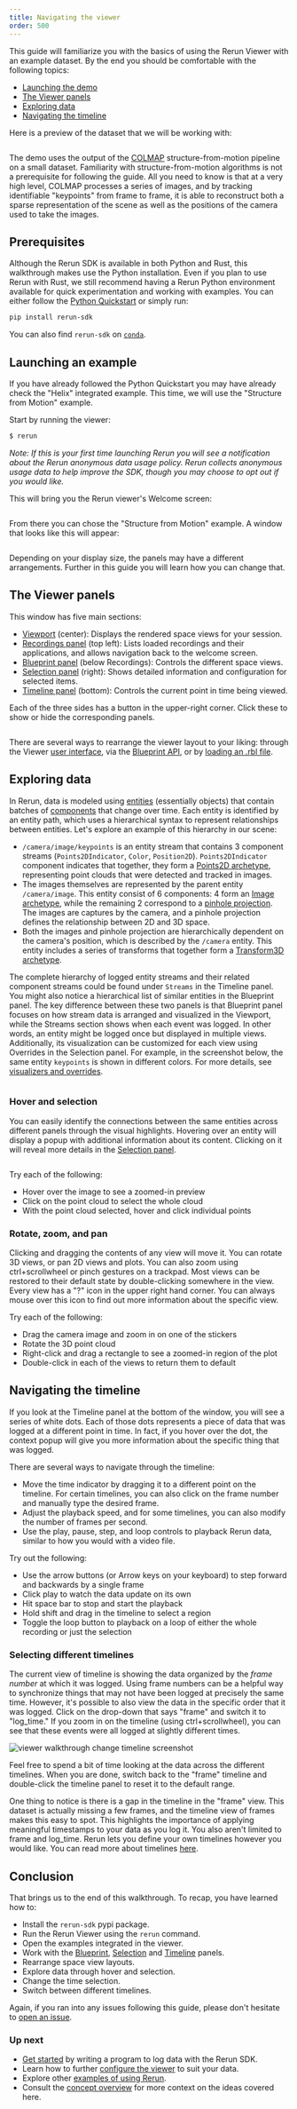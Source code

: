 ```yaml
---
title: Navigating the viewer
order: 500
---
```


This guide will familiarize you with the basics of using the Rerun Viewer with an example dataset. By the end you should be comfortable with the following topics:

-   [Launching the demo](#launching-the-demo)
-   [The Viewer panels](#the-viewer-panels)
-   [Exploring data](#exploring-data)
-   [Navigating the timeline](#navigating-the-timeline)

Here is a preview of the dataset that we will be working with:

<picture>
  <img src="https://static.rerun.io/viewer_walkthrough_preview/eba55ea05deef665393cf42cc48d1236b4cc9692/full.png" alt="">
  <source media="(max-width: 480px)" srcset="https://static.rerun.io/viewer_walkthrough_preview/eba55ea05deef665393cf42cc48d1236b4cc9692/480w.png">
  <source media="(max-width: 768px)" srcset="https://static.rerun.io/viewer_walkthrough_preview/eba55ea05deef665393cf42cc48d1236b4cc9692/768w.png">
  <source media="(max-width: 1024px)" srcset="https://static.rerun.io/viewer_walkthrough_preview/eba55ea05deef665393cf42cc48d1236b4cc9692/1024w.png">
  <source media="(max-width: 1200px)" srcset="https://static.rerun.io/viewer_walkthrough_preview/eba55ea05deef665393cf42cc48d1236b4cc9692/1200w.png">
</picture>

The demo uses the output of the [COLMAP](https://colmap.github.io/) structure-from-motion pipeline on a small dataset.
Familiarity with structure-from-motion algorithms is not a prerequisite for following the guide. All you need to know is
that at a very high level, COLMAP processes a series of images, and by tracking identifiable "keypoints" from frame to
frame, it is able to reconstruct both a sparse representation of the scene as well as the positions of the camera used
to take the images.

## Prerequisites

Although the Rerun SDK is available in both Python and Rust, this walkthrough makes use the Python installation. Even if
you plan to use Rerun with Rust, we still recommend having a Rerun Python environment available for quick
experimentation and working with examples. You can either follow the [Python Quickstart](./quick-start/python.md) or simply run:

```bash
pip install rerun-sdk
```

You can also find `rerun-sdk` on [`conda`](https://github.com/conda-forge/rerun-sdk-feedstock).

## Launching an example

If you have already followed the Python Quickstart you may have already check the "Helix" integrated example. This time, we will use the "Structure from Motion" example.

Start by running the viewer:

```bash
$ rerun
```

_Note: If this is your first time launching Rerun you will see a notification about the Rerun anonymous data usage
policy. Rerun collects anonymous usage data to help improve the SDK, though you may choose to opt out if you would
like._

This will bring you the Rerun viewer's Welcome screen:

<img src="https://static.rerun.io/welcome-screen/91f9bb2beca6c88ec3bfcdbeb0377d9164457f48/full.png" alt="">
  <source media="(max-width: 480px)" srcset="https://static.rerun.io/welcome-screen/91f9bb2beca6c88ec3bfcdbeb0377d9164457f48/480w.png">
  <source media="(max-width: 768px)" srcset="https://static.rerun.io/welcome-screen/91f9bb2beca6c88ec3bfcdbeb0377d9164457f48/768w.png">
  <source media="(max-width: 1024px)" srcset="https://static.rerun.io/welcome-screen/91f9bb2beca6c88ec3bfcdbeb0377d9164457f48/1024w.png">
  <source media="(max-width: 1200px)" srcset="https://static.rerun.io/welcome-screen/91f9bb2beca6c88ec3bfcdbeb0377d9164457f48/1200w.png">
</picture>

From there you can chose the "Structure from Motion" example. A window that looks like this will appear:

<picture>
  <img src="https://static.rerun.io/viewer_walkthrough_car_open/b5fa19d6bee481142b01b253ff63eef4066e1c96/full.png" alt="">
  <source media="(max-width: 480px)" srcset="https://static.rerun.io/viewer_walkthrough_car_open/b5fa19d6bee481142b01b253ff63eef4066e1c96/480w.png">
  <source media="(max-width: 768px)" srcset="https://static.rerun.io/viewer_walkthrough_car_open/b5fa19d6bee481142b01b253ff63eef4066e1c96/768w.png">
  <source media="(max-width: 1024px)" srcset="https://static.rerun.io/viewer_walkthrough_car_open/b5fa19d6bee481142b01b253ff63eef4066e1c96/1024w.png">
  <source media="(max-width: 1200px)" srcset="https://static.rerun.io/viewer_walkthrough_car_open/b5fa19d6bee481142b01b253ff63eef4066e1c96/1200w.png">
</picture>

Depending on your display size, the panels may have a different arrangements. Further in this guide you will learn how you can change that.

## The Viewer panels

This window has five main sections:

-   [Viewport](../reference/viewer/viewport.md) (center): Displays the rendered space views for your session.
-   [Recordings panel](../concepts/apps-and-recordings.md) (top left): Lists loaded recordings and their applications, and allows navigation back to the welcome screen.
-   [Blueprint panel](../reference/viewer/blueprint.md) (below Recordings): Controls the different space views.
-   [Selection panel](../reference/viewer/selection.md) (right): Shows detailed information and configuration for selected items.
-   [Timeline panel](../reference/viewer/timeline.md) (bottom): Controls the current point in time being viewed.

Each of the three sides has a button in the upper-right corner. Click these to show or hide the corresponding panels.

<picture>
  <img src="https://static.rerun.io/viewer_walkthrough_car_toggle_panels/438e5e3fd70da11d15426e1d33510c60e0128dc8/full.png" alt="">
  <source media="(max-width: 480px)" srcset="https://static.rerun.io/viewer_walkthrough_car_toggle_panels/438e5e3fd70da11d15426e1d33510c60e0128dc8/480w.png">
  <source media="(max-width: 768px)" srcset="https://static.rerun.io/viewer_walkthrough_car_toggle_panels/438e5e3fd70da11d15426e1d33510c60e0128dc8/768w.png">
  <source media="(max-width: 1024px)" srcset="https://static.rerun.io/viewer_walkthrough_car_toggle_panels/438e5e3fd70da11d15426e1d33510c60e0128dc8/1024w.png">
  <source media="(max-width: 1200px)" srcset="https://static.rerun.io/viewer_walkthrough_car_toggle_panels/438e5e3fd70da11d15426e1d33510c60e0128dc8/1200w.png">
</picture>

There are several ways to rearrange the viewer layout to your liking: through the Viewer [user interface](configure-the-viewer/interactively.md),
via the [Blueprint API](configure-the-viewer/through-code-tutorial.md), or by [loading an .rbl file](configure-the-viewer/save-and-load.md).

## Exploring data

In Rerun, data is modeled using [entities](../concepts/entity-component.md) (essentially objects) that contain batches of [components](../reference/types/components.md)
that change over time. Each entity is identified by an entity path, which uses a hierarchical syntax to represent relationships between entities.
Let's explore an example of this hierarchy in our scene:

-   `/camera/image/keypoints` is an entity stream that contains 3 component streams (`Points2DIndicator`, `Color`, `Position2D`). `Points2DIndicator` component indicates that together, they form a [Points2D archetype](../reference/types/archetypes/points2d.md),
    representing point clouds that were detected and tracked in images.
-   The images themselves are represented by the parent entity `/camera/image`. This entity consist of 6 components: 4 form an [Image archetype](../reference/types/archetypes/image.md),
    while the remaining 2 correspond to a [pinhole projection](../reference/types/archetypes/pinhole.md). The images are captures by the camera, and a pinhole projection defines the relationship between 2D and 3D space.
-   Both the images and pinhole projection are hierarchically dependent on the camera's position, which is described by the `/camera` entity. This entity includes a series of transforms that together form a [Transform3D archetype](../reference/types/archetypes/transform3d.md).

The complete hierarchy of logged entity streams and their related component streams could be found under `Streams` in the Timeline panel. You might also notice a hierarchical list of similar entities in the Blueprint panel. The key difference between these two panels is that Blueprint panel focuses on how stream data is arranged and visualized in the Viewport, while the Streams section shows when each event was logged. In other words, an entity might be logged once but displayed in multiple views. Additionally, its visualization can be customized for each view using Overrides in the Selection panel. For example, in the screenshot below, the same entity `keypoints` is shown in different colors. For more details, see [visualizers and overrides](../concepts/visualizers-and-overrides.md).

<picture>
  <img src="https://static.rerun.io/viewer_walkthrough_overrides/ae0bd0d0f32296d33d60830d2920f18dadd3e076/full.png" alt="">
  <source media="(max-width: 480px)" srcset="https://static.rerun.io/viewer_walkthrough_overrides/ae0bd0d0f32296d33d60830d2920f18dadd3e076/480w.png">
  <source media="(max-width: 768px)" srcset="https://static.rerun.io/viewer_walkthrough_overrides/ae0bd0d0f32296d33d60830d2920f18dadd3e076/768w.png">
  <source media="(max-width: 1024px)" srcset="https://static.rerun.io/viewer_walkthrough_overrides/ae0bd0d0f32296d33d60830d2920f18dadd3e076/1024w.png">
  <source media="(max-width: 1200px)" srcset="https://static.rerun.io/viewer_walkthrough_overrides/ae0bd0d0f32296d33d60830d2920f18dadd3e076/1200w.png">
</picture>

### Hover and selection

You can easily identify the connections between the same entities across different panels through the visual highlights. Hovering over an entity will
display a popup with additional information about its content. Clicking on it will reveal more details in the [Selection panel](../reference/viewer/selection.md).

<picture>
  <img src="https://static.rerun.io/viewer_walkthrough_car_relations/4a01fd9367b47fa3f1f82d27fc879ce25c3ac6fd/full.png" alt="">
  <source media="(max-width: 480px)" srcset="https://static.rerun.io/viewer_walkthrough_car_relations/4a01fd9367b47fa3f1f82d27fc879ce25c3ac6fd/480w.png">
  <source media="(max-width: 768px)" srcset="https://static.rerun.io/viewer_walkthrough_car_relations/4a01fd9367b47fa3f1f82d27fc879ce25c3ac6fd/768w.png">
  <source media="(max-width: 1024px)" srcset="https://static.rerun.io/viewer_walkthrough_car_relations/4a01fd9367b47fa3f1f82d27fc879ce25c3ac6fd/1024w.png">
  <source media="(max-width: 1200px)" srcset="https://static.rerun.io/viewer_walkthrough_car_relations/4a01fd9367b47fa3f1f82d27fc879ce25c3ac6fd/1200w.png">
</picture>

Try each of the following:

-   Hover over the image to see a zoomed-in preview
-   Click on the point cloud to select the whole cloud
-   With the point cloud selected, hover and click individual points

### Rotate, zoom, and pan

Clicking and dragging the contents of any view will move it. You can rotate 3D views, or pan 2D views and plots. You can
also zoom using ctrl+scrollwheel or pinch gestures on a trackpad. Most views can be restored to their default state by
double-clicking somewhere in the view. Every view has a "?" icon in the upper right hand corner. You can always mouse
over this icon to find out more information about the specific view.

Try each of the following:

-   Drag the camera image and zoom in on one of the stickers
-   Rotate the 3D point cloud
-   Right-click and drag a rectangle to see a zoomed-in region of the plot
-   Double-click in each of the views to return them to default

## Navigating the timeline

If you look at the Timeline panel at the bottom of the window, you will see a series of white dots. Each of those dots
represents a piece of data that was logged at a different point in time. In fact, if you hover over the dot, the context popup will give you more information about
the specific thing that was logged.

There are several ways to navigate through the timeline:

-   Move the time indicator by dragging it to a different point on the timeline.
    For certain timelines, you can also click on the frame number and manually type the desired frame.
-   Adjust the playback speed, and for some timelines, you can also modify the number of frames per second.
-   Use the play, pause, step, and loop controls to playback Rerun data, similar to how you would with a video file.

Try out the following:

-   Use the arrow buttons (or Arrow keys on your keyboard) to step forward and backwards by a single frame
-   Click play to watch the data update on its own
-   Hit space bar to stop and start the playback
-   Hold shift and drag in the timeline to select a region
-   Toggle the loop button to playback on a loop of either the whole recording or just the selection

### Selecting different timelines

The current view of timeline is showing the data organized by the _frame number_ at which it was logged. Using frame
numbers can be a helpful way to synchronize things that may not have been logged at precisely the same time. However,
it's possible to also view the data in the specific order that it was logged. Click on the drop-down that says "frame"
and switch it to "log_time." If you zoom in on the timeline (using ctrl+scrollwheel), you can see that these events were
all logged at slightly different times.

<picture>
  <source media="(max-width: 480px)" srcset="https://static.rerun.io/viewer_walkthrough7_log_time/b6a4ce41f51e338270240e394140bd4d8a68f6bf/480w.png">
  <source media="(max-width: 768px)" srcset="https://static.rerun.io/viewer_walkthrough7_log_time/b6a4ce41f51e338270240e394140bd4d8a68f6bf/768w.png">
  <source media="(max-width: 1024px)" srcset="https://static.rerun.io/viewer_walkthrough7_log_time/b6a4ce41f51e338270240e394140bd4d8a68f6bf/1024w.png">
  <source media="(max-width: 1200px)" srcset="https://static.rerun.io/viewer_walkthrough7_log_time/b6a4ce41f51e338270240e394140bd4d8a68f6bf/1200w.png">
  <img src="https://static.rerun.io/viewer_walkthrough7_log_time/b6a4ce41f51e338270240e394140bd4d8a68f6bf/full.png" alt="viewer walkthrough change timeline screenshot">
</picture>

Feel free to spend a bit of time looking at the data across the different timelines. When you are done, switch back
to the "frame" timeline and double-click the timeline panel to reset it to the default range.

One thing to notice is there is a gap in the timeline in the "frame" view. This dataset is actually missing a few
frames, and the timeline view of frames makes this easy to spot. This highlights the importance of applying meaningful
timestamps to your data as you log it. You also aren't limited to frame and log_time. Rerun lets you define your own
timelines however you would like. You can read more about timelines [here](../concepts/timelines.md).

## Conclusion

That brings us to the end of this walkthrough. To recap, you have learned how to:

-   Install the `rerun-sdk` pypi package.
-   Run the Rerun Viewer using the `rerun` command.
-   Open the examples integrated in the viewer.
-   Work with the [Blueprint](../reference/viewer/blueprint.md), [Selection](../reference/viewer/selection.md) and [Timeline](../reference/viewer/timeline.md) panels.
-   Rearrange space view layouts.
-   Explore data through hover and selection.
-   Change the time selection.
-   Switch between different timelines.

Again, if you ran into any issues following this guide, please don't hesitate to [open an issue](https://github.com/rerun-io/rerun/issues/new/choose).

### Up next

-   [Get started](./quick-start) by writing a program to log data with the Rerun SDK.
-   Learn how to further [configure the viewer](./configure-the-viewer) to suit your data.
-   Explore other [examples of using Rerun](/examples).
-   Consult the [concept overview](../concepts.md) for more context on the ideas covered here.
